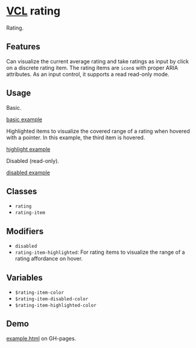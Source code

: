# [VCL](https://vcl.github.io/) rating

Rating.

## Features

Can visualize the current average rating and take ratings as input by
click on a discrete rating item.
The rating items are `icon`s with proper ARIA attributes.
As an input control, it supports a read read-only mode.

## Usage

Basic.

[basic example](/demo/example-basic.html)

Highlighted items to visualize the covered range of a rating when hovered
with a pointer. In this example, the third item is hovered.

[highlight example](/demo/example-highlight.html)

Disabled (read-only).

[disabled example](/demo/example-disabled.html)

## Classes

- `rating`
- `rating-item`

## Modifiers

- `disabled`
- `rating-item-highlighted`: For rating items to visualize the range of
  a rating affordance on hover.

## Variables

- `$rating-item-color`
- `$rating-item-disabled-color`
- `$rating-item-highlighted-color`

## Demo

[example.html](/demo/example.html) on GH-pages.
